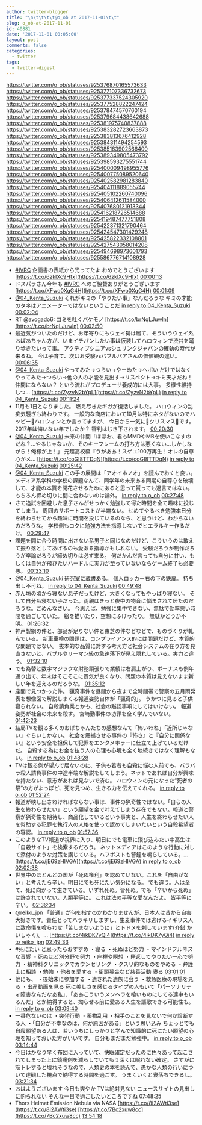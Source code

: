```yaml
---
author: twitter-blogger
title: "\n\t\t\t\t@o_ob at 2017-11-01\t\t"
slug: o_ob-at-2017-11-01
id: 40881
date: '2017-11-01 00:05:00'
layout: post
comments: false
categories:
  - twitter
tags:
  - twitter-digest
---
```


https://twitter.com/o_ob/statuses/925376870165573633 https://twitter.com/o_ob/statuses/925377107336732673 https://twitter.com/o_ob/statuses/925377337524305920 https://twitter.com/o_ob/statuses/925377528822247424 https://twitter.com/o_ob/statuses/925378474570760194 https://twitter.com/o_ob/statuses/925379684438642688 https://twitter.com/o_ob/statuses/925381975740837888 https://twitter.com/o_ob/statuses/925383282723663873 https://twitter.com/o_ob/statuses/925383813676412928 https://twitter.com/o_ob/statuses/925384311494254593 https://twitter.com/o_ob/statuses/925385163902566400 https://twitter.com/o_ob/statuses/925389349805473792 https://twitter.com/o_ob/statuses/925398593275551744 https://twitter.com/o_ob/statuses/925400009498955776 https://twitter.com/o_ob/statuses/925400775089520640 https://twitter.com/o_ob/statuses/925402582981283840 https://twitter.com/o_ob/statuses/925404111889055744 https://twitter.com/o_ob/statuses/925405102260740096 https://twitter.com/o_ob/statuses/925406412611584000 https://twitter.com/o_ob/statuses/925407680121913344 https://twitter.com/o_ob/statuses/925416218726514688 https://twitter.com/o_ob/statuses/925419487477751808 https://twitter.com/o_ob/statuses/925422371321790464 https://twitter.com/o_ob/statuses/925424547301429248 https://twitter.com/o_ob/statuses/925425822332108801 https://twitter.com/o_ob/statuses/925427543058014208 https://twitter.com/o_ob/statuses/925494698973601793 https://twitter.com/o_ob/statuses/925586776714108928  

*   [#IVRC](https://twitter.com/search?q=%23IVRC&src=hash) 企画書の表紙から光ってたよ おめでとうございます [https://t.co/6zklXc9Hfx](https://t.co/6zklXc9Hfx) [00:00:13](https://twitter.com/o_ob/statuses/925376870165573633)
*   ドスパラさん今年も [#IVRC](https://twitter.com/search?q=%23IVRC&src=hash) へのご協賛ありがとうございます [https://t.co/XFwo0XgG4H](https://t.co/XFwo0XgG4H) [00:01:09](https://twitter.com/o_ob/statuses/925377107336732673)
*   [@04_Kenta_Suzuki](https://twitter.com/04_Kenta_Suzuki) それがキミの「やりたい事」なんだろうな キミの才能のタネはアニメーターではないということだ [in reply to 04_Kenta_Suzuki](https://twitter.com/04_Kenta_Suzuki/statuses/925374742898421761) [00:02:04](https://twitter.com/o_ob/statuses/925377337524305920)
*   RT [@avogado6](https://twitter.com/avogado6): ゴミを吐くバケモノ [https://t.co/brNqLJuwln](https://t.co/brNqLJuwln) [00:02:50](https://twitter.com/o_ob/statuses/925377528822247424)
*   最近気がついたのだけど、お年寄りにもウェイ勢は居て、そういうウェイ系おばあちゃん方が、いまイチバンしたい事は仮装してハロウィンで渋谷を踊り歩きたいって事。 アクティブシニアvsシュリンクジャパンの確執の時代が来るね。 今は子育て、次はお受験vsバブルバアさんの価値観の違い。 [00:06:35](https://twitter.com/o_ob/statuses/925378474570760194)
*   [@04_Kenta_Suzuki](https://twitter.com/04_Kenta_Suzuki) やってみた→つらい→やーめた→ヘボい だけではなく やってみた→つらい→他の人の才能を見出す→リスペクト→キミ天才だね！仲間にならない？ という流れがプロデューサ養成的には大事。 多様性維持しつ… [https://t.co/ZyzvN2bYpL](https://t.co/ZyzvN2bYpL) [in reply to 04_Kenta_Suzuki](https://twitter.com/04_Kenta_Suzuki/statuses/925378084370505728) [00:11:24](https://twitter.com/o_ob/statuses/925379684438642688)
*   11月も1日となりました。 燃え尽きたギガが復活しました。 ハロウィンの乱痴気騒ぎも終わりです。 一般的な商店において10月は特にネタがないのでハッピー🎃ハロウィンとか言ってますが、 今日から一気に🎄クリスマス🎄です。 2017年は悔いない年でしたか？ 審判はじき下されます。 [00:20:30](https://twitter.com/o_ob/statuses/925381975740837888)
*   [@04_Kenta_Suzuki](https://twitter.com/04_Kenta_Suzuki) 未来の仲間「ほほお、君もMMDやMBを使いこなすのだね？…やるじゃないか、そのキーフレームの打ち方は悪くない…しかしながら！俺様が上！」 元超高校級『うがああ！スゲエ100万再生！オレの自尊心がメ… [https://t.co/coGI8TTDqN](https://t.co/coGI8TTDqN) [in reply to 04_Kenta_Suzuki](https://twitter.com/04_Kenta_Suzuki/statuses/925380635237031936) [00:25:42](https://twitter.com/o_ob/statuses/925383282723663873)
*   [@04_Kenta_Suzuki](https://twitter.com/04_Kenta_Suzuki) この手の展開は「アオイホノオ」を読んでおくと良い。 メディア系学科の学校の課題なんて、同学年の未来ある同期の自尊心を破壊して、才能の本質を開花させるためにあると思って貰っても過言ではない。 もちろん締め切りに間に合わないのは論外。 [in reply to o_ob](https://twitter.com/o_ob/statuses/925383282723663873) [00:27:48](https://twitter.com/o_ob/statuses/925383813676412928)
*   さて追試を回避した息子さんがせっかく勉強して得た時間を全て趣味に投じてしまう。 周囲のサポートコストが半端ない。 せめてやるべき勉強本日分を終わらせてから趣味に時間を投じているのなら、と思うけど、わからないのだろうな。 学校側もロクに勉強方法を指導しないでヒエラルキー作るだけ。 [00:29:47](https://twitter.com/o_ob/statuses/925384311494254593)
*   課題を間に合う時間に出さない系男子と同じなのだけど、こういうのは敢えて振り落としてあげるのも愛ある指導かもしれない。 受験だろうが制作だろうが卒論だろうが締め切りは必ず来る。 何だかんだ言っても自分に甘い、もしくは自分が飛びたいハードルに実力が至っていないならゲーム終了も必要悪。 [00:33:10](https://twitter.com/o_ob/statuses/925385163902566400)
*   [@04_Kenta_Suzuki](https://twitter.com/04_Kenta_Suzuki) 研究室に蔵書ある。 個人ロッカー右の下の鉄扉。 持ち出し不可ね。 [in reply to 04_Kenta_Suzuki](https://twitter.com/04_Kenta_Suzuki/statuses/925387211989688321) [00:49:48](https://twitter.com/o_ob/statuses/925389349805473792)
*   赤ん坊の頃から寝ない息子だったけど、大きくなってもやっぱり寝ない。 そして自分も寝ない子だった。両親はきっと夜中の物音に悩まされて居たのだろうな。ごめんなさい。 今思えば、勉強に集中できない、無駄で効率悪い時間を過ごしていた。 絵を描いたり、空想にふけったり。 無駄かどうか不明。 [01:26:32](https://twitter.com/o_ob/statuses/925398593275551744)
*   神戸製鋼の件と、部品が足りない件と東芝の件などなどで、ものづくりが軋んでいる。 新車車検の問題は、コンプライアンス的には問題だけど、本質的な問題ではない。 抜本的な品質に対する考え方と社会システムの在り方を見直さないと、バブルやリーマン級の急速落下が見え隠れしている。実力と違う。 [01:32:10](https://twitter.com/o_ob/statuses/925400009498955776)
*   でも為替と数字マジックな財務頑張りで業績は右肩上がり、ボーナスも例年通り出て、年末はそこそこに景気が良くなり、問題の本質は見えないまま新しい年を迎えるのだろうな。 [01:35:12](https://twitter.com/o_ob/statuses/925400775089520640)
*   座間で見つかった件。 猟奇事件を昼間から夜まで全時間帯で警察の五月雨発表を想像図で解説しまくる報道姿勢自体が「猟奇的」。 うかつに見ると子供寝られない。 自殺請負業とかも、社会の黙認事項にしてはいけない。 報道姿勢が社会の未来を殺す。 宮﨑勤事件の功罪を全く学んでいない。 [01:42:23](https://twitter.com/o_ob/statuses/925402582981283840)
*   結局TVを観る多くのおばちゃんたちの感想なんて「怖いわね」「近所じゃない」ぐらいしかない。 社会を震撼させる事件の『怖さ』と『自分に関係ない』という安全を担保して犯罪をエンタメホラーに仕立て上げているだけだ。 自殺する為にお金を払う人の心理も心境も全く地続きではなく理解もない。 [in reply to o_ob](https://twitter.com/o_ob/statuses/925402582981283840) [01:48:28](https://twitter.com/o_ob/statuses/925404111889055744)
*   TVは観る側が望んで居ないのに、子供も若者も自殺に悩む人前でも、バラバラ殺人請負事件の中途半端な解説をしてしまう。ネットであれば自分が興味を持たない、意志があれば見ないで済む。 ハロウィンの元になった“死者の祭”の方がよっぽど、死を見つめ、生きる力を伝えてくれる。 [in reply to o_ob](https://twitter.com/o_ob/statuses/925402582981283840) [01:52:24](https://twitter.com/o_ob/statuses/925405102260740096)
*   報道が映し出さねければならない事は、事件の猟奇性ではない。「自らの人生を終わらせたい」という願望を金で叶えてしまう存在でもない。報道と警察が猟奇性を期待し、商品化しているという事実と、人生を終わらせたい人を幇助する犯罪を執行人の人格を使って認めてしまいたいという自殺希望者の容認。 [in reply to o_ob](https://twitter.com/o_ob/statuses/925402582981283840) [01:57:36](https://twitter.com/o_ob/statuses/925406412611584000)
*   このようなTV報道が視界に入り、明日にでも電車に飛び込みたい中高生は「自殺サイト」を検索するだろう。 ネットメディアはこのような行動に対して添付のような対策を講じている。ハフポストも警鐘を鳴らしている。… [https://t.co/jE69zHIVGA](https://t.co/jE69zHIVGA) [in reply to o_ob](https://twitter.com/o_ob/statuses/925402582981283840) [02:02:38](https://twitter.com/o_ob/statuses/925407680121913344)
*   世界中のほとんどの国が「死ぬ権利」を認めていない。これを「自由がない」と考えたら辛い。明日にでも死にたい気分になる。 でも違う。人は全て、死に向かって生きている。いずれ死ぬ。皆死ぬ。でも「辛いから死ぬ」は許されていない。人類平等に。 これは法の平等な愛なんだよ。 皆平等に辛い。 [02:36:34](https://twitter.com/o_ob/statuses/925416218726514688)
*   [@reiko_jpn](https://twitter.com/reiko_jpn) 「普通」が何を指すのかわかりませんが、日本人は昔から自害大好きです。責任とってハラキリしますし、生麦事件では逃げるイギリス人に致命傷を喰らわせ「苦しまないように」とトドメを刺しています(介錯:かいしゃく)。… [https://t.co/4ikDK7yQi4](https://t.co/4ikDK7yQi4) [in reply to reiko_jpn](https://twitter.com/reiko_jpn/statuses/925417344347836416) [02:49:33](https://twitter.com/o_ob/statuses/925419487477751808)
*   #死にたい と思ったらおすすめ ・寝る ・死ぬほど努力 ・マインドフルネスな音響 ・死ぬほど別分野で努力 ・座禅や瞑想 ・見返してやりたい一心で努力 ・精神科クリニックでカウンセリング ・クスリ的なものをやめる ・弁護士に相談 ・勉強 ・他者を愛する ・街頭募金など慈善活動 寝る [03:01:01](https://twitter.com/o_ob/statuses/925422371321790464)
*   他にも、 ・後始末に参加する ・遺された遺族に会う ・救急医療の現場を見る ・出産動画を見る 死に美しさを感じるタイプの人もいて「パーソナリティ障害なんだなあ私」、「ああこういうメンヘラを喰いものにしてる連中もいるんだ」とか納得すると、拗らせる前に愛ある人生を謳歌できる可能性も。 [in reply to o_ob](https://twitter.com/o_ob/statuses/925422371321790464) [03:09:40](https://twitter.com/o_ob/statuses/925424547301429248)
*   一番危ないのは ・突発行動 ・薬物乱用 ・相手のことを見ないで何か診断する人 ・「自分が不幸なのは、何か原因がある」という思い込み ちょっとでも自殺願望ある人は、若いうちにしっかりと学んで知識的に死にたい願望の心理を知っておいた方がいいです。 自分もまだまだ勉強中。 [in reply to o_ob](https://twitter.com/o_ob/statuses/925422371321790464) [03:14:44](https://twitter.com/o_ob/statuses/925425822332108801)
*   今日はかなり早く布団に入っていて、快眠確定だったのに色々あって起こされてしまった上に鎮痛剤を減らしていてもう深くは眠れない確定。 さすがに筋トレすると壊れそうなので、人類史の本を読んで、愚かな人類の行いについて達観した視点で納得する時間を過ごす。 うまくいくと寝落ちできるし。 [03:21:34](https://twitter.com/o_ob/statuses/925427543058014208)
*   おはようございます 今日も爽やか TVは絶対見ない ニュースサイトの見出しに釣られない そんな一日で過ごしたいところですね [07:48:25](https://twitter.com/o_ob/statuses/925494698973601793)
*   Thors Helmet Emission Nebula via NASA [https://t.co/8i2AWti3se](https://t.co/8i2AWti3se) [https://t.co/7Bc2xuw8cc](https://t.co/7Bc2xuw8cc) [13:54:18](https://twitter.com/o_ob/statuses/925586776714108928)